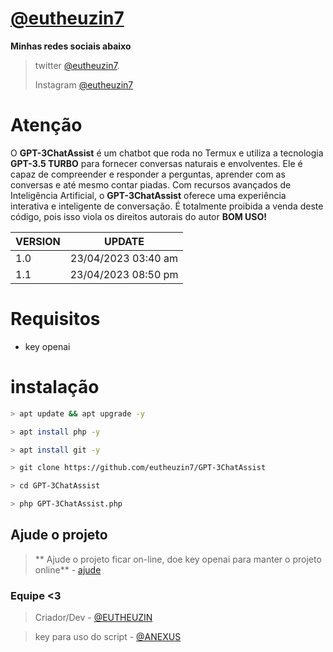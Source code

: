 # **[@eutheuzin7](https://github.com/eutheuzin7)**
**Minhas redes sociais abaixo**

> twitter [@eutheuzin7](https://twitter.com/eutheuzin7).
> 
> Instagram [@eutheuzin7](https://instagram.com/eutheuzin7)

# Atenção
O **GPT-3ChatAssist** é um chatbot que roda no Termux e utiliza a tecnologia **GPT-3.5 TURBO** para fornecer conversas naturais e envolventes. Ele é capaz de compreender e responder a perguntas, aprender com as conversas e até mesmo contar piadas. Com recursos avançados de Inteligência Artificial, o **GPT-3ChatAssist** oferece uma experiência interativa e inteligente de conversação. É totalmente proibida a venda deste código, pois isso viola os direitos autorais do autor **BOM USO!**

VERSION | UPDATE
:--------- | :------:
1.0 | 23/04/2023 03:40 am
1.1 | 23/04/2023 08:50 pm

# Requisitos
- key openai

# instalação
```sh
> apt update && apt upgrade -y
```
```sh
> apt install php -y
```
```sh
> apt install git -y 
```
```sh
> git clone https://github.com/eutheuzin7/GPT-3ChatAssist
```
```sh
> cd GPT-3ChatAssist 
```
```sh
> php GPT-3ChatAssist.php
```

## Ajude o projeto
> ** Ajude o projeto ficar on-line, doe key openai para manter o projeto online** - [ajude](https://t.me/EUTHEUZIN)

### Equipe <3
> Criador/Dev - [@EUTHEUZIN](https://t.me/EUTHEUZIN)

> key para uso do script - [@ANEXUS](https://t.me/ANEXUSSTORE)
